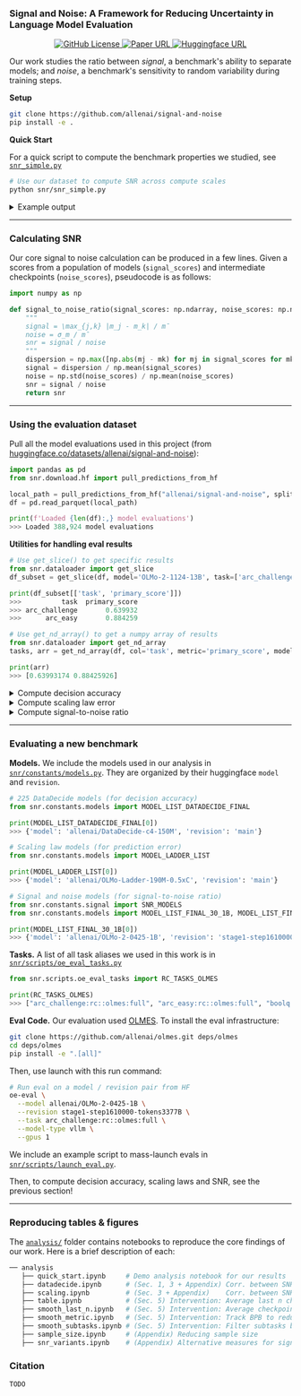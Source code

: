 ### Signal and Noise: A Framework for Reducing Uncertainty in Language Model Evaluation

<p align="center">
  <a href="https://github.com/allenai/signal-and-noise/blob/main/LICENSE">
    <img alt="GitHub License" src="https://img.shields.io/badge/license-Apache 2.0-green">
  </a>
  <a href="">
    <img alt="Paper URL" src="https://img.shields.io/badge/paper-arxiv-red">
  </a>
  <a href="https://huggingface.co/datasets/allenai/signal-and-noise">
    <img alt="Huggingface URL" src="https://img.shields.io/badge/data-huggingface-yellow">
  </a>
</p>

Our work studies the ratio between *signal*, a benchmark's ability to separate models; and *noise*, a benchmark's sensitivity to random variability during training steps. 

**Setup**

```sh
git clone https://github.com/allenai/signal-and-noise
pip install -e .
```

<!-- ```sh
mkdir deps # directory for olmo repos

# Install scaling law code
git clone -b signal-to-noise https://github.com/allenai/OLMo-ladder deps/OLMo-ladder
cd deps/OLMo-ladder
pip install -e ".[all]"
``` -->

**Quick Start**

For a quick script to compute the benchmark properties we studied, see [`snr_simple.py`](./snr/snr_simple.py)

```sh
# Use our dataset to compute SNR across compute scales
python snr/snr_simple.py
```

<details>
<summary>Example output</summary>

```sh
                                               Signal-and-Noise Analysis by Task                                               
+-----------------------------------------------------------------------------------------------------------------------------+
|                     | Decision | Decision | Decision | Scaling | Scaling |      |      |      |       |      |       |      |
|                     | Acc      | Acc      | Acc      | Law Err | Law Err | SNR  | SNR  | SNR  | SNR   | SNR  | SNR   | SNR  |
| Task                | 150M     | 300M     | 750M     | 7B      | 13B     | 150M | 300M | 750M | 1B    | 7B   | 13B   | 32B  |
|---------------------+----------+----------+----------+---------+---------+------+------+------+-------+------+-------+------|
| agi_eval            | 59%      | 51%      | 67%      | 0.7%    | 6.5%    | 3.6  | 4.0  | 3.3  | 15.8  | 17.2 | 30.9  | 16.9 |
| arc_challenge       | 83%      | 86%      | 76%      | 11.2%   | 11.9%   | 3.1  | 3.5  | 3.1  | 28.9  | 19.8 | 47.7  | 12.6 |
| arc_easy            | 93%      | 95%      | 78%      | 4.0%    | 5.5%    | 3.4  | 3.3  | 3.4  | 22.6  | 19.0 | 169.8 | 16.9 |
| autobencher         | 89%      | 92%      | 80%      | 5.3%    | 7.0%    | 3.2  | 3.6  | 3.4  | 48.8  | 35.4 | 67.0  | 10.7 |
| boolq               | 48%      | 56%      | 70%      | 0.0%    | 2.0%    | 2.9  | 3.2  | 3.9  | 14.3  | 8.2  | 45.4  | 8.0  |
| codex_humaneval     | 80%      | 83%      | 71%      | 34.1%   | 19.0%   | 4.5  | 3.9  | 3.1  | 10.9  | 30.8 | 56.5  | 8.8  |
| codex_humanevalplus | 71%      | 81%      | 74%      | 7.3%    | 2.5%    | 5.0  | 3.9  | 3.2  | 11.5  | 34.1 | 84.7  | 9.6  |
| csqa                | 69%      | 79%      | 64%      | 0.5%    | 0.8%    | 4.0  | 4.1  | 4.3  | 32.2  | 18.4 | 95.2  | 22.6 |
| gsm8k               | 46%      | 49%      | 59%      | 9.8%    | 7.7%    | 3.9  | 5.2  | 4.2  | 10.3  | 38.3 | 76.3  | 18.1 |
| gsm_plus            | 60%      | 52%      | 43%      | 22.3%   | 24.1%   | 4.4  | 5.4  | 4.7  | 21.2  | 62.1 | 95.4  | 23.3 |
| gsm_symbolic_main   | 51%      | 44%      | 56%      | 171.6%  | 144.0%  | 3.9  | 5.8  | 4.1  | 8.1   | 45.7 | 77.9  | 11.3 |
| gsm_symbolic_p1     | 42%      | 51%      | 54%      | 1666.8% | 538.6%  | 4.6  | 5.7  | 3.7  | 18.9  | 30.3 | 81.0  | 14.3 |
| gsm_symbolic_p2     | 40%      | 61%      | 43%      | 62.9%   | 74.7%   | 4.4  | 4.8  | 3.7  | 8.6   | 17.9 | 50.8  | 14.9 |
| hellaswag           | 74%      | 83%      | 82%      | 1.1%    | 0.1%    | 4.4  | 4.6  | 4.8  | 101.8 | 81.2 | 242.1 | 21.8 |
| mbpp                | 75%      | 77%      | 78%      | 19.1%   | 15.7%   | 4.7  | 3.9  | 3.2  | 2.7   | 32.4 | 50.4  | 9.1  |
| mbppplus            | 69%      | 77%      | 75%      | 28.0%   | 2.8%    | 3.7  | 3.8  | 3.2  | 2.2   | 24.0 | 49.2  | 8.0  |
| medmcqa             | 61%      | 71%      | 72%      | 16.7%   | 18.1%   | 4.2  | 3.6  | 4.4  | 24.2  | 18.4 | 60.9  | 13.8 |
| minerva             | 48%      | 63%      | 52%      | 7.3%    | 24.8%   | 3.3  | 3.6  | 3.3  | 5.5   | 50.6 | 91.8  | 24.8 |
| minerva_math_500    | 51%      | 59%      | 43%      | 58.1%   | 48.6%   | 3.5  | 3.7  | 3.5  | 2.7   | 25.1 | 58.9  | 11.2 |
| mmlu                | 89%      | 91%      | 81%      | 3.1%    | 3.7%    | 3.3  | 3.3  | 3.3  | 40.8  | 12.2 | 106.8 | 15.4 |
| openbookqa          | 65%      | 70%      | 63%      | 5.6%    | 2.6%    | 4.1  | 3.7  | 4.2  | 13.1  | 8.8  | 37.8  | 8.8  |
| piqa                | 74%      | 71%      | 57%      | 0.2%    | 1.4%    | 4.0  | 4.1  | 4.5  | 37.9  | 20.1 | 96.4  | 16.5 |
| socialiqa           | 55%      | 76%      | 66%      | 1.0%    | 2.4%    | 3.5  | 3.7  | 3.7  | 26.4  | 17.8 | 39.6  | 6.9  |
| winogrande          | 50%      | 57%      | 62%      | 13.8%   | 14.3%   | 3.7  | 3.4  | 4.3  | 37.3  | 24.3 | 49.2  | 18.2 |
+-----------------------------------------------------------------------------------------------------------------------------+
```
</details>

---

### Calculating SNR

Our core signal to noise calculation can be produced in a few lines. Given a scores from a population of models (`signal_scores`) and intermediate checkpoints (`noise_scores`), pseudocode is as follows:

```python
import numpy as np

def signal_to_noise_ratio(signal_scores: np.ndarray, noise_scores: np.ndarray) -> float:
    """
    signal = \max_{j,k} |m_j - m_k| / m̄
    noise = σ_m / m̄
    snr = signal / noise
    """
    dispersion = np.max([np.abs(mj - mk) for mj in signal_scores for mk in signal_scores])
    signal = dispersion / np.mean(signal_scores)
    noise = np.std(noise_scores) / np.mean(noise_scores)
    snr = signal / noise
    return snr
```

---

### Using the evaluation dataset

Pull all the model evaluations used in this project (from [huggingface.co/datasets/allenai/signal-and-noise](https://huggingface.co/datasets/allenai/signal-and-noise)):

```python
import pandas as pd
from snr.download.hf import pull_predictions_from_hf

local_path = pull_predictions_from_hf("allenai/signal-and-noise", split_name='core')
df = pd.read_parquet(local_path)

print(f'Loaded {len(df):,} model evaluations')
>>> Loaded 388,924 model evaluations
```

**Utilities for handling eval results**

```python
# Use get_slice() to get specific results
from snr.dataloader import get_slice
df_subset = get_slice(df, model='OLMo-2-1124-13B', task=['arc_challenge', 'arc_easy'])

print(df_subset[['task', 'primary_score']])
>>>          task  primary_score
>>> arc_challenge       0.639932
>>>      arc_easy       0.884259

# Use get_nd_array() to get a numpy array of results
from snr.dataloader import get_nd_array
tasks, arr = get_nd_array(df, col='task', metric='primary_score', model='OLMo-2-1124-13B', task=['arc_challenge', 'arc_easy'])

print(arr)
>>> [0.63993174 0.88425926]
```

<details>
<summary>Compute decision accuracy</summary>

```python
from snr.dataloader import get_slice
from snr.metrics import decision_acc_fast

scores_small  = get_slice(df, size='150M', task='arc_easy', step=38157)
scores_target = get_slice(df, size='1B', task='arc_easy', step=69369)

decision_acc = decision_acc_fast(
    scores_small = scores_small.sort_values('model')['primary_score'],
    scores_target = scores_target.sort_values('model')['primary_score']
)

print(decision_acc)
>>> 0.93
```

</details>

<details>
<summary>Compute scaling law error</summary>

```python
from snr.ladder_wrapper import run_ladder
from snr.constants.ladder import LADDER_MODEL_NAMES

_, _, (error_7b, error_13b) = run_ladder(
    df,
    task='arc_easy',
    train_models=LADDER_MODEL_NAMES,
    eval_models=["peteish7", "peteish13-highlr"]
)

print(error_7b, error_13b)
>>> 0.0398 0.0553
```

</details>

<details>
<summary>Compute signal-to-noise ratio</summary>

For models < 1B, we use the DataDecide data to compute SNR:

```python
import numpy as np
from snr.metrics import signal_to_noise_ratio

scores_df = get_slice(df, size='150M', task='arc_easy').sort_values('step')

# numpy array of scores in shape (mix, checkpoint)
scores_arr = np.array([lst for lst in scores_df.groupby('mix')['primary_score'].apply(list)])

signal = [np.mean(scores) for scores in scores_arr]
noise  = scores_arr.flatten()

snr = signal_to_noise_ratio(signal, noise)

print(snr)
>>> 3.389
```

For models > 1B, we use the external model scores to compute SNR:

```python
from snr.constants.signal import SNR_MODELS
from snr.metrics import signal_to_noise_ratio

signal_models = SNR_MODELS['olmo2_13b']['models']

noise_df = get_slice(df, model='peteish13-highlr', task=task)
signal_df = df[df['model_path'].isin(signal_models) & (df['task'] == task)]

signal = list(signal_df['primary_score'])
noise  = list(noise_df.sort_values('step')['primary_score'])[-30:]

snr = signal_to_noise_ratio(signal, noise)

print(snr)
>>> 169.776
```

</details>

---

### Evaluating a new benchmark

**Models.** We include the models used in our analysis in [`snr/constants/models.py`](snr/constants/models.py). They are organized by their huggingface `model` and `revision`.

```python
# 225 DataDecide models (for decision accuracy)
from snr.constants.models import MODEL_LIST_DATADECIDE_FINAL

print(MODEL_LIST_DATADECIDE_FINAL[0])
>>> {'model': 'allenai/DataDecide-c4-150M', 'revision': 'main'}

# Scaling law models (for prediction error)
from snr.constants.models import MODEL_LADDER_LIST

print(MODEL_LADDER_LIST[0])
>>> {'model': 'allenai/OLMo-Ladder-190M-0.5xC', 'revision': 'main'}

# Signal and noise models (for signal-to-noise ratio)
from snr.constants.signal import SNR_MODELS
from snr.constants.models import MODEL_LIST_FINAL_30_1B, MODEL_LIST_FINAL_30_7B, MODEL_LIST_FINAL_30_13B, MODEL_LIST_FINAL_30_32B

print(MODEL_LIST_FINAL_30_1B[0])
>>> {'model': 'allenai/OLMo-2-0425-1B', 'revision': 'stage1-step1610000-tokens3377B'}
```

**Tasks.** A list of all task aliases we used in this work is in [`snr/scripts/oe_eval_tasks.py`](./snr/scripts/oe_eval_tasks.py)

```python
from snr.scripts.oe_eval_tasks import RC_TASKS_OLMES

print(RC_TASKS_OLMES)
>>> ["arc_challenge:rc::olmes:full", "arc_easy:rc::olmes:full", "boolq:rc::olmes:full", ...]
```

**Eval Code.** Our evaluation used [OLMES](https://github.com/allenai/olmes). To install the eval infrastructure:

```sh
git clone https://github.com/allenai/olmes.git deps/olmes
cd deps/olmes
pip install -e ".[all]"
```

Then, use launch with this run command:

```sh
# Run eval on a model / revision pair from HF
oe-eval \
  --model allenai/OLMo-2-0425-1B \
  --revision stage1-step1610000-tokens3377B \
  --task arc_challenge:rc::olmes:full \
  --model-type vllm \
  --gpus 1
```

We include an example script to mass-launch evals in [`snr/scripts/launch_eval.py`](./snr/scripts/launch_eval.py).

Then, to compute decision accuracy, scaling laws and SNR, see the previous section!

---

### Reproducing tables & figures

The [`analysis/`](./analysis/) folder contains notebooks to reproduce the core findings of our work. Here is a brief description of each:

```sh
── analysis
   ├── quick_start.ipynb     # Demo analysis notebook for our results
   ├── datadecide.ipynb      # (Sec. 1, 3 + Appendix) Corr. between SNR and decision accuracy
   ├── scaling.ipynb         # (Sec. 3 + Appendix)    Corr. between SNR and scaling laws
   ├── table.ipynb           # (Sec. 5) Intervention: Average last n checkpoints to reduce SNR
   ├── smooth_last_n.ipynb   # (Sec. 5) Intervention: Average checkpoints when early stopping to reduce SNR
   ├── smooth_metric.ipynb   # (Sec. 5) Intervention: Track BPB to reduce SNR
   ├── smooth_subtasks.ipynb # (Sec. 5) Intervention: Filter subtasks by their SNR
   ├── sample_size.ipynb     # (Appendix) Reducing sample size
   ├── snr_variants.ipynb    # (Appendix) Alternative measures for signal and noise
```

### Citation

```
TODO
```
